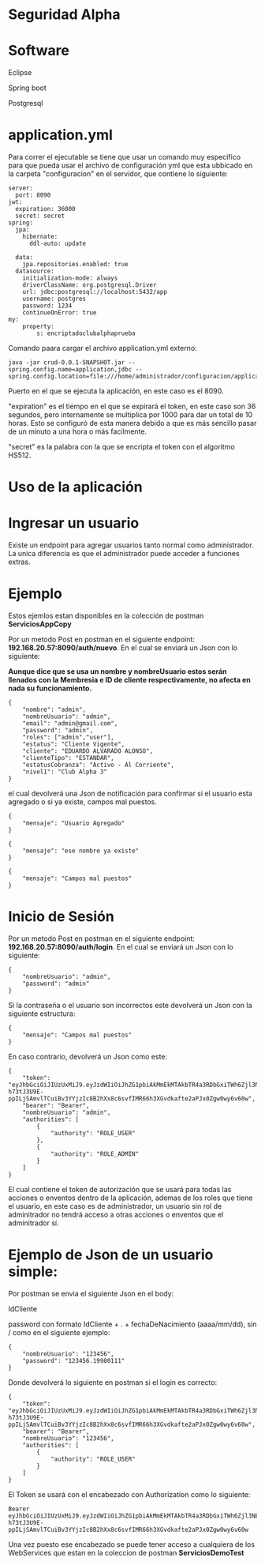 # Seguridad Alpha

# Software

Eclipse

Spring boot

Postgresql

# application.yml

Para correr el ejecutable se tiene que usar un comando muy especifico para que pueda usar el archivo de configuración yml que esta ubbicado en la carpeta "configuracion" en el servidor, que contiene lo siguiente:

```
server:
  port: 8090
jwt:
  expiration: 36000
  secret: secret
spring:
  jpa:
    hibernate:
      ddl-auto: update

  data:
    jpa.repositories.enabled: true
  datasource:
    initialization-mode: always
    driverClassName: org.postgresql.Driver
    url: jdbc:postgresql://localhost:5432/app
    username: postgres
    password: 1234
    continueOnError: true
my:
    property:
        s: encriptadoclubalphaprueba
```

Comando paara cargar el archivo application.yml externo:

```
java -jar crud-0.0.1-SNAPSHOT.jar --spring.config.name=application,jdbc --spring.config.location=file:///home/administrador/configuracion/application.yml
```


Puerto en el que se ejecuta la aplicación, en este caso es el 8090.

"expiration" es el tiempo en el que se expirará el token, en este caso son 36 segundos, pero internamente se multiplica por 1000 para dar un total de 10 horas. 
Esto se configuró de esta manera debido a que es más sencillo pasar de un minuto a una hora o más facilmente.

"secret" es la palabra con la que se encripta el token con el algoritmo HS512.

# Uso de la aplicación

# Ingresar un usuario

Existe un endpoint para agregar usuarios tanto normal como administrador. La unica diferencia es que el administrador puede acceder a funciones extras. 

# Ejemplo

Estos ejemlos estan disponibles en la colección de postman **ServiciosAppCopy**

Por un metodo Post en postman en el siguiente endpoint: **192.168.20.57:8090/auth/nuevo**. En el cual se enviará un Json con lo siguiente:

**Aunque dice que se usa un nombre y nombreUsuario estos serán llenados con la Membresia e ID de cliente respectivamente, no afecta en nada su funcionamiento.**

```
{
    "nombre": "admin",
    "nombreUsuario": "admin",
    "email": "admin@gmail.com",
    "password": "admin",
    "roles": ["admin","user"],
    "estatus": "Cliente Vigente",
    "cliente": "EDUARDO ALVARADO ALONSO",
    "clienteTipo": "ESTANDAR",
    "estatusCobranza": "Activo - Al Corriente",
    "nivel1": "Club Alpha 3"
}
```

el cual devolverá una Json de notificación para confirmar si el usuario esta agregado o si ya existe, campos mal puestos. 

```
{
    "mensaje": "Usuario Agregado"
}
```

```
{
    "mensaje": "ese nombre ya existe"
}

```

```
{
    "mensaje": "Campos mal puestos"
}

```

# Inicio de Sesión

Por un metodo Post en postman en el siguiente endpoint: **192.168.20.57:8090/auth/login**. En el cual se enviará un Json con lo siguiente:

```
{
    "nombreUsuario": "admin",
    "password": "admin"
}
```

Si la contraseña o el usuario son incorrectos este devolverá un Json con la siguiente estructura: 

```
{
    "mensaje": "Campos mal puestos"
}

```

En caso contrario, devolverá un Json como este: 

```
{
    "token": "eyJhbGciOiJIUzUxMiJ9.eyJzdWIiOiJhZG1pbiAkMmEkMTAkbTR4a3RDbGxiTWh6Zjl3NEc1MEFhLktsMEJ3bEFVZlhOZHBETGFrMU5YcGsvNEJvczFmVWkiLCJpYXQiOjE2MjczMTU2MTEsImV4cCI6MTYyNzM1MTYxMX0.LtCqYE_-h73tJ3U9E-ppILjSAmvlTCuiBv3YYjzIc8B2hXx8c6svfIMR66h3XGvdkafte2aPJx0Zgw0wy6v60w",
    "bearer": "Bearer",
    "nombreUsuario": "admin",
    "authorities": [
        {
            "authority": "ROLE_USER"
        },
        {
            "authority": "ROLE_ADMIN"
        }
    ]
}
```
El cual contiene el token de autorización que se usará para todas las acciones o enventos dentro de la aplicación, ademas de los roles que tiene el usuario, en este caso es de administrador,
un usuario sin rol de adminitrador no tendrá acceso a otras acciones o enventos que el adminitrador sí. 

# **Ejemplo de Json de un usuario simple:**

Por postman se envia el siguiente Json en el body:

IdCliente

password con formato IdCliente + . + fechaDeNacimiento (aaaa/mm/dd), sin / como en el siguiente ejemplo: 
```
{
    "nombreUsuario": "123456",
    "password": "123456.19980111"
}
```
Donde devolverá lo siguiente en postman si el login es correcto: 
```
{
    "token": "eyJhbGciOiJIUzUxMiJ9.eyJzdWIiOiJhZG1pbiAkMmEkMTAkbTR4a3RDbGxiTWh6Zjl3NEc1MEFhLktsMEJ3bEFVZlhOZHBETGFrMU5YcGsvNEJvczFmVWkiLCJpYXQiOjE2MjczMTU2MTEsImV4cCI6MTYyNzM1MTYxMX0.LtCqYE_-h73tJ3U9E-ppILjSAmvlTCuiBv3YYjzIc8B2hXx8c6svfIMR66h3XGvdkafte2aPJx0Zgw0wy6v60w",
    "bearer": "Bearer",
    "nombreUsuario": "123456",
    "authorities": [
        {
            "authority": "ROLE_USER"
        }
    ]
}
```

El Token se usará con el encabezado con Authorization como lo siguiente: 

```
Bearer eyJhbGciOiJIUzUxMiJ9.eyJzdWIiOiJhZG1pbiAkMmEkMTAkbTR4a3RDbGxiTWh6Zjl3NEc1MEFhLktsMEJ3bEFVZlhOZHBETGFrMU5YcGsvNEJvczFmVWkiLCJpYXQiOjE2MjczMTU2MTEsImV4cCI6MTYyNzM1MTYxMX0.LtCqYE_-h73tJ3U9E-ppILjSAmvlTCuiBv3YYjzIc8B2hXx8c6svfIMR66h3XGvdkafte2aPJx0Zgw0wy6v60w
```

Una vez puesto ese encabezado se puede tener acceso a cualquiera de los WebServices que estan en la coleccion de postman **ServiciosDemoTest**









